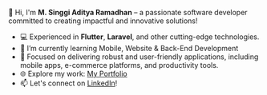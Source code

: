 <!--
**singgiaditya/singgiaditya** is a ✨ _special_ ✨ repository because its `README.md` (this file) appears on your GitHub profile.

Here are some ideas to get you started:

- 🔭 I’m currently working on ...
- 🌱 I’m currently learning ...
- 👯 I’m looking to collaborate on ...
- 🤔 I’m looking for help with ...
- 💬 Ask me about ...
- 📫 How to reach me: ...
- 😄 Pronouns: ...
- ⚡ Fun fact: ...
-->
👋 Hi, I'm **M. Singgi Aditya Ramadhan** – a passionate software developer committed to creating impactful and innovative solutions!  
- 💻 Experienced in **Flutter**, **Laravel**, and other cutting-edge technologies.
- 🌱 I’m currently learning Mobile, Website & Back-End Development
- 🌟 Focused on delivering robust and user-friendly applications, including mobile apps, e-commerce platforms, and productivity tools.  
- 🌐 Explore my work: [My Portfolio](https://singgidev.netlify.app)  
- 📫 Let's connect on [LinkedIn](https://www.linkedin.com/in/singgiaditya/)!  

